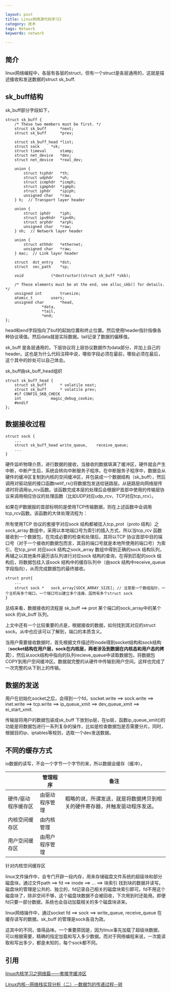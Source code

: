 ```yaml
---

layout: post
title: Linux网络源代码学习2
category: 技术
tags: Network
keywords: network 

---
```


## 简介

linux网络编程中，各层有各层的struct，但有一个struct是各层通用的，这就是描述接收和发送数据的struct sk_buff.

## sk_buff结构

sk_buff部分字段如下，


	struct sk_buff {  
	    /* These two members must be first. */  
	    struct sk_buff      *next;  
	    struct sk_buff      *prev;  
	  
	    struct sk_buff_head *list;  
	    struct sock     *sk;  
	    struct timeval      stamp;  
	    struct net_device   *dev;  
	    struct net_device   *real_dev;  
	  
	    union {  
	        struct tcphdr   *th;  
	        struct udphdr   *uh;  
	        struct icmphdr  *icmph;  
	        struct igmphdr  *igmph;  
	        struct iphdr    *ipiph;  
	        unsigned char   *raw;  
	    } h;  // Transport layer header 
	  
	    union {  
	        struct iphdr    *iph;  
	        struct ipv6hdr  *ipv6h;  
	        struct arphdr   *arph;  
	        unsigned char   *raw;  
	    } nh;  // Network layer header 
	  
	    union {  
	        struct ethhdr   *ethernet;  
	        unsigned char   *raw;  
	    } mac;  // Link layer header 
	  
	    struct  dst_entry   *dst;  
	    struct  sec_path    *sp;  
	    
	    void            (*destructor)(struct sk_buff *skb);  
	
	    /* These elements must be at the end, see alloc_skb() for details.  */  
	    unsigned int        truesize;  
	    atomic_t        users;  
	    unsigned char       *head,  
	                *data,  
	                *tail,  
	                *end;  
	}; 
	
head和end字段指向了buf的起始位置和终止位置。然后使用header指针指像各种协议填值。然后data就是实际数据。tail记录了数据的偏移值。

sk_buff 是各层通用的，下层协议将上层协议数据作为data部分，并加上自己的header。这也是为什么代码注释中说，哪些字段必须在最前，哪些必须在最后， 这个其中的妙处可以自己体会。

sk_buff由sk_buff_head组织

	struct sk_buff_head {
	  	struct sk_buff		* volatile next;
	  	struct sk_buff		* volatile prev;
		#if CONFIG_SKB_CHECK
	  	int				magic_debug_cookie;
		#endif
	};

## 数据接收过程



	struct sock {
		...
		struct sk_buff_head	write_queue,	receive_queue;
		...	
	}
	
硬件监听物理介质，进行数据的接收，当接收的数据填满了缓冲区，硬件就会产生中断，中断产生后，系统会转向中断服务子程序。在中断服务子程序中，数据会从硬件的缓冲区复制到内核的空间缓冲区，并包装成一个数据结构（sk_buff），然后调用对驱动层的接口函数netif_rx()将数据包发送给链路层。从链路层向网络层传递时将调用ip_rcv函数。该函数完成本层的处理后会根据IP首部中使用的传输层协议来调用相应协议的处理函数（比如UDP对应udp_rcv、TCP对应tcp_rcv）。

如果在IP数据报的首部标明的是使用TCP传输数据，则在上述函数中会调用tcp_rcv函数。该函数的大体处理流程为：

所有使用TCP 协议的套接字对应sock 结构都被挂入tcp_prot（proto 结构）之sock_array 数组中，采用以本地端口号为索引的插入方式，所以当tcp_rcv 函数接收到一个数据包，在完成必要的检查和处理后，其将以TCP 协议首部中目的端口号（对于一个接收的数据包而言，其目的端口号就是本地所使用的端口号）为索引，在tcp_prot 对应sock 结构之sock_array 数组中得到正确的sock 结构队列，再辅之以其他条件遍历该队列进行对应sock 结构的查询，在得到匹配的sock 结构后，将数据包挂入该sock 结构中的缓存队列中（由sock 结构中receive_queue 字段指向），从而完成数据包的最终接收。

	struct prot{
		...
		struct sock *	sock_array[SOCK_ARRAY_SIZE]; // 注意是一个数组指针，一个主机有多个端口，一个端口可以建立多个连接，因而有多个struct sock
	}

总结来看，数据接收的流程是  sk_buff ==> prot 某个端口的sock_array中的某个sock 的sk_buff 队列。

上文中还有一个比较重要的点是，根据接收的数据，如何找到其对应的struct sock。从中也应该可以了解到，端口的本质含义。

当用户需要接收数据时，首先根据文件描述符inode得到socket结构和sock结构（**socket结构在用户层，sock在内核层，两者涉及到数据在内核态和用户态的拷贝**），然后从sock结构中指向的队列recieve_queue中读取数据包，将数据包COPY到用户空间缓冲区。数据就完整的从硬件中传输到用户空间。这样也完成了一次完整的从下到上的传输。

## 数据的发送

用户在初始化socket之后，会得到一个fd，socket.write ==> sock.write ==> inet.write ==> tcp.write ==> ip_queue_xmit ==> dev_queue_xmit ==> ei_start_xmit.

传输层将用户的数据包装成sk_buff 下放到ip层，在ip层，函数ip_queue_xmit()的功能是将数据包进行一系列复杂的操作，比如是检查数据包是否需要分片。同时，根据目的ip、iptables等规则，选取一个dev发送数据。

## 不同的缓存方式

io数据的读写，不会一个字节一个字节的来，所以数据会缓存（缓冲）。

||管理程序|备注|
|---|---|---|
|硬件/驱动程序缓存区|由驱动程序管理|粗略的说，所谓发送，就是将数据拷贝到相关的硬件寄存器，并触发驱动程序发送。|
|内核空间缓存区|由内核管理||
|用户空间缓存区|由用户程序管理||

针对内核空间缓存区

linux文件操作中，会专门开辟一段内存，用来存储磁盘文件系统的超级块和部分磁盘块，通过文件path ==> fd ==> inode ==> ... ==> 块索引 找到块的数据并读写。磁盘块的管理是公共的、独立的，fd记录自己相关的磁盘块索引即可。fd不用这个磁盘块了，除非空间不够，这个磁盘块数据不会被回收，下次用到时还能用。即便fd只要一部分数据，系统也会自动加载相关的多个磁盘块进来。

linux网络操作中，通过socket fd ==> sock ==> write_queue, receive_queue 在缓存读写的数据。sk_buff 的管理是sock各自为政。

这其中的不同，值得品味。一个重要原因是，因为linux事先加载了超级块数据，可以根据需要，精确的指定加载和写入多少数据。而对于网络编程来说，一次能读取和写出多少，都是未知的，每个sock都不同。


## 引用

[linux内核学习之网络篇——套接字缓冲区](http://blog.csdn.net/wallwind/article/details/8030306)

[Linux内核--网络栈实现分析（二）--数据包的传递过程--转](http://www.cnblogs.com/davidwang456/p/3604089.html)